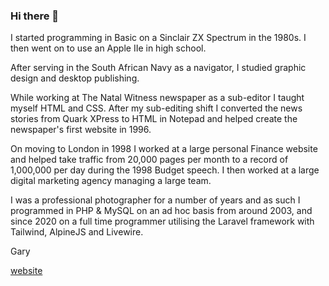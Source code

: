 ### Hi there 👋
I started programming in Basic on a Sinclair ZX Spectrum in the 1980s. I then went on to use an Apple IIe in high school. 

After serving in the South African Navy as a navigator, I studied graphic design and desktop publishing.

While working at The Natal Witness newspaper as a sub-editor I taught myself HTML and CSS. After my sub-editing shift I converted the news stories from Quark XPress to HTML in Notepad and helped create the newspaper's first website in 1996.

On moving to London in 1998 I worked at a large personal Finance website and helped take traffic from 20,000 pages per month to a record of 1,000,000 per day during the 1998 Budget speech. I then worked at a large digital marketing agency managing a large team.

I was a professional photographer for a number of years and as such I programmed in PHP & MySQL on an ad hoc basis from around 2003, and since 2020 on a full time programmer utilising the Laravel framework with Tailwind, AlpineJS and Livewire.

Gary

[website](https://flipper.co.za)
